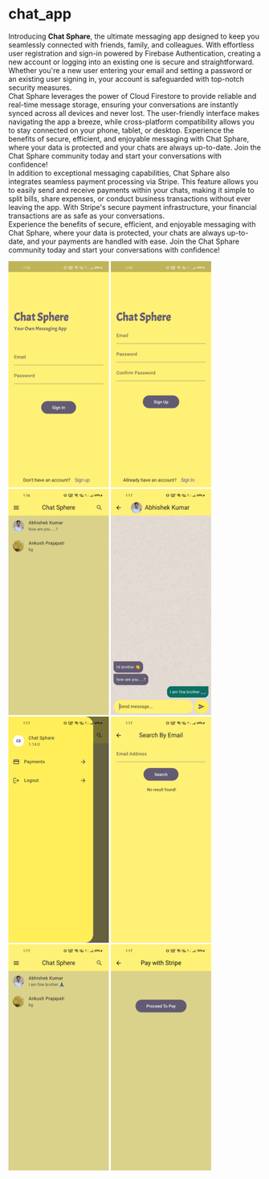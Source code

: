 # chat_app

Introducing **Chat Sphare**, the ultimate messaging app designed to keep you seamlessly connected with friends, family, and colleagues. With effortless user registration and sign-in powered by Firebase Authentication, creating a new account or logging into an existing one is secure and straightforward. Whether you're a new user entering your email and setting a password or an existing user signing in, your account is safeguarded with top-notch security measures. <br> Chat Sphare leverages the power of Cloud Firestore to provide reliable and real-time message storage, ensuring your conversations are instantly synced across all devices and never lost. The user-friendly interface makes navigating the app a breeze, while cross-platform compatibility allows you to stay connected on your phone, tablet, or desktop. Experience the benefits of secure, efficient, and enjoyable messaging with Chat Sphare, where your data is protected and your chats are always up-to-date. Join the Chat Sphare community today and start your conversations with confidence!<br>In addition to exceptional messaging capabilities, Chat Sphare also integrates seamless payment processing via Stripe. This feature allows you to easily send and receive payments within your chats, making it simple to split bills, share expenses, or conduct business transactions without ever leaving the app. With Stripe's secure payment infrastructure, your financial transactions are as safe as your conversations.
<br>
Experience the benefits of secure, efficient, and enjoyable messaging with Chat Sphare, where your data is protected, your chats are always up-to-date, and your payments are handled with ease. Join the Chat Sphare community today and start your conversations with confidence!

<div style=align-items: center;">
  <img width=200px height=450px src="https://github.com/Ankush1200/chatapp/blob/master/screenshots/1.jpg">
  <img width=200px height=450px src="https://github.com/Ankush1200/chatapp/blob/master/screenshots/2.jpg">
  <img width=200px height=450px src="https://github.com/Ankush1200/chatapp/blob/master/screenshots/3.jpg">
  <img width=200px height=450px src="https://github.com/Ankush1200/chatapp/blob/master/screenshots/4.jpg">
  <img width=200px height=450px src="https://github.com/Ankush1200/chatapp/blob/master/screenshots/5.jpg">
  <img width=200px height=450px src="https://github.com/Ankush1200/chatapp/blob/master/screenshots/6.jpg">
  <img width=200px height=450px src="https://github.com/Ankush1200/chatapp/blob/master/screenshots/7.jpg">
  <img width=200px height=450px src="https://github.com/Ankush1200/chatapp/blob/master/screenshots/8.jpg">
  
</div>

